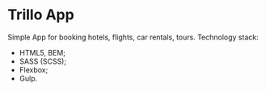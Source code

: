 # Trillo App

Simple App for booking hotels, flights, car rentals, tours.
Technology stack:
- HTML5, BEM;
- SASS (SCSS);
- Flexbox;
- Gulp.